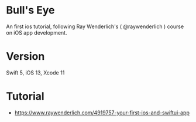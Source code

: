 # Bull's Eye
An first ios tutorial, following Ray Wenderlich's ( @raywenderlich ) course on iOS app development.

# Version
Swift 5, iOS 13, Xcode 11

# Tutorial
- https://www.raywenderlich.com/4919757-your-first-ios-and-swiftui-app